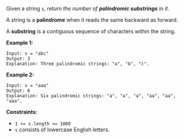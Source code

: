 Given a string `s`, return *the number of **palindromic substrings** in it*.

A string is a **palindrome** when it reads the same backward as forward.

A **substring** is a contiguous sequence of characters within the string.

**Example 1:**
```
Input: s = "abc"
Output: 3
Explanation: Three palindromic strings: "a", "b", "c".
```
**Example 2:**
```
Input: s = "aaa"
Output: 6
Explanation: Six palindromic strings: "a", "a", "a", "aa", "aa", "aaa".
```
**Constraints:**
- `1 <= s.length <= 1000`
- `s` consists of lowercase English letters.